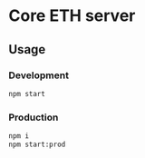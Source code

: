 # Core ETH server

## Usage

### Development
```sh
npm start
```

### Production
```sh
npm i
npm start:prod
```
